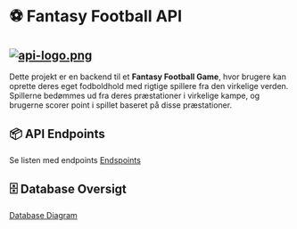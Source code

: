 # ⚽ Fantasy Football API
## [![api-logo.png](https://i.postimg.cc/G3FGf3Yx/api-logo.png)](https://postimg.cc/6TQ82XM8)

Dette projekt er en backend til et **Fantasy Football Game**, hvor brugere kan oprette deres eget fodboldhold med rigtige spillere fra den virkelige verden. Spillerne bedømmes ud fra deres præstationer i virkelige kampe,
og brugerne scorer point i spillet baseret på disse præstationer.

## 📦 API Endpoints
Se listen med endpoints [Endspoints](https://mikerne.github.io/fantasy-football-api/endpoints.html)

## 🗄️ Database Oversigt
[Database Diagram](https://mikerne.github.io/fantasy-football-api/database.html)
